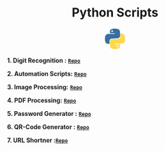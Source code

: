 <h1 align="center">Python Scripts</h1> 

<p align="center">
<img src="image/icon.gif" width="10%" height="10%">
</p>

**1. Digit Recognition :** [**`Repo`**][repo1]

**2. Automation Scripts:** [**`Repo`**][repo2]

**3. Image Processing:** [**`Repo`**][repo3]

**4. PDF Processing:** [**`Repo`**][repo4]

**5. Password Generator :** [**`Repo`**][repo5]

**6. QR-Code Generator :** [**`Repo`**][repo6]

**7. URL Shortner   :**[**`Repo`**][repo7]



[repo1]: https://github.com/gkrockz/Digit-Recognition
[repo2]: https://github.com/gkrockz/Python-Scripts/tree/main/Automation
[repo3]: https://github.com/gkrockz/image-processing
[repo4]: https://github.com/gkrockz/pdf-processing
[repo5]: https://github.com/gkrockz/Python-Scripts/tree/main/Password-Generator
[repo6]: https://github.com/gkrockz/Python-Scripts/tree/main/QRCode-Generator
[repo7]: https://github.com/gkrockz/Python-Scripts/tree/main/URL-Shortner

